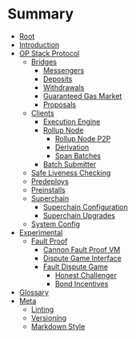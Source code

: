 <!-- DOCTOC SKIP -->
# Summary

- [Root](./root.md)
- [Introduction](./introduction.md)
- [OP Stack Protocol](./protocol/overview.md)
  - [Bridges](./protocol/bridges.md)
    - [Messengers](./protocol/messengers.md)
    - [Deposits](./protocol/deposits.md)
    - [Withdrawals](./protocol/withdrawals.md)
    - [Guaranteed Gas Market](./protocol/guaranteed-gas-market.md)
    - [Proposals](./protocol/proposals.md)
  - [Clients]()
    - [Execution Engine](./protocol/exec-engine.md)
    - [Rollup Node](./protocol/rollup-node.md)
      - [Rollup Node P2P](./protocol/rollup-node-p2p.md)
      - [Derivation](./protocol/derivation.md)
      - [Span Batches](./protocol/span-batches.md)
    - [Batch Submitter](./protocol/batcher.md)
  - [Safe Liveness Checking](./protocol/safe-liveness-checking.md)
  - [Predeploys](./protocol/predeploys.md)
  - [Preinstalls](./protocol/preinstalls.md)
  - [Superchain]()
    - [Superchain Configuration](./protocol/superchain-configuration.md)
    - [Superchain Upgrades](./protocol/superchain-upgrades.md)
  - [System Config](./protocol/system_config.md)
- [Experimental]()
  - [Fault Proof](./experimental/fault-proof/index.md)
    - [Cannon Fault Proof VM](./experimental/fault-proof/cannon-fault-proof-vm.md)
    - [Dispute Game Interface](./experimental/fault-proof/dispute-game-interface.md)
    - [Fault Dispute Game](./experimental/fault-proof/fault-dispute-game.md)
      - [Honest Challenger](./experimental/fault-proof/honest-challenger-fdg.md)
      - [Bond Incentives](./experimental/fault-proof/bond-incentives.md)
- [Glossary](./glossary.md)
- [Meta](./meta/index.md)
  - [Linting](./meta/linting.md)
  - [Versioning](./meta/versioning.md)
  - [Markdown Style](./meta/markdown-style.md)
